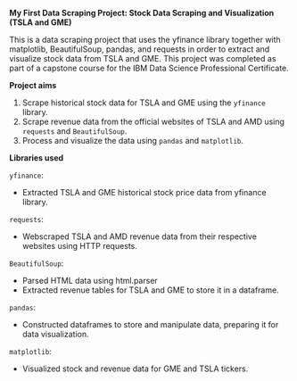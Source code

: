**My First Data Scraping Project: Stock Data Scraping and Visualization (TSLA and GME)**

This is a data scraping project that uses the yfinance library together with matplotlib, BeautifulSoup, pandas, and requests in order to extract and visualize stock data from TSLA and GME. This project was completed as part of a capstone course for the IBM Data Science Professional Certificate. 

**Project aims**
1. Scrape historical stock data for TSLA and GME using the `yfinance` library.
2. Scrape revenue data from the official websites of TSLA and AMD using `requests` and `BeautifulSoup`.
3. Process and visualize the data using `pandas` and `matplotlib`.

**Libraries used**

`yfinance`:
- Extracted TSLA and GME historical stock price data from yfinance library.
  
`requests`:
- Webscraped TSLA and AMD revenue data from their respective websites using HTTP requests.
  
`BeautifulSoup`:
- Parsed HTML data using html.parser
- Extracted revenue tables for TSLA and GME to store it in a dataframe.

`pandas`:
- Constructed dataframes to store and manipulate data, preparing it for data visualization.

`matplotlib`:
- Visualized stock and revenue data for GME and TSLA tickers.

